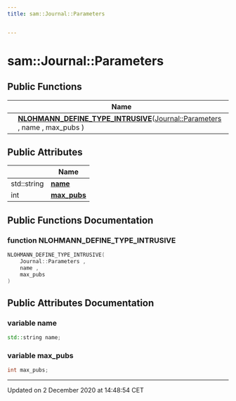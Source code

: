 ```yaml
---
title: sam::Journal::Parameters


---
```


# sam::Journal::Parameters



















## Public Functions

|                | Name           |
| -------------- | -------------- |
|  | **[NLOHMANN_DEFINE_TYPE_INTRUSIVE](/doxygen/Classes/structsam_1_1_journal_1_1_parameters/#function-nlohmann_define_type_intrusive)**([Journal::Parameters](/doxygen/Classes/structsam_1_1_journal_1_1_parameters/) , name , max_pubs )  |


## Public Attributes

|                | Name           |
| -------------- | -------------- |
| std::string | **[name](/doxygen/Classes/structsam_1_1_journal_1_1_parameters/#variable-name)**  |
| int | **[max_pubs](/doxygen/Classes/structsam_1_1_journal_1_1_parameters/#variable-max_pubs)**  |














## Public Functions Documentation

### function NLOHMANN_DEFINE_TYPE_INTRUSIVE

```cpp
NLOHMANN_DEFINE_TYPE_INTRUSIVE(
    Journal::Parameters ,
    name ,
    max_pubs 
)
```































## Public Attributes Documentation

### variable name

```cpp
std::string name;
```





























### variable max_pubs

```cpp
int max_pubs;
```

































-------------------------------

Updated on  2 December 2020 at 14:48:54 CET